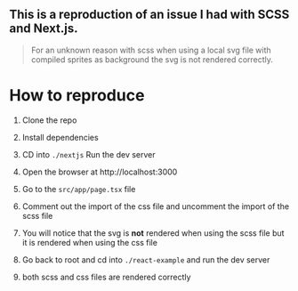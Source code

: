 ## This is a reproduction of an issue I had with SCSS and Next.js.

> For an unknown reason with scss when using a local svg file with compiled sprites as background the svg is not rendered correctly.

# How to reproduce

1. Clone the repo
2. Install dependencies
3. CD into `./nextjs` Run the dev server
4. Open the browser at http://localhost:3000
5. Go to the `src/app/page.tsx` file
6. Comment out the import of the css file and uncomment the import of the scss file
7. You will notice that the svg is **not** rendered when using the scss file but it is rendered when using the css file

8. Go back to root and cd into `./react-example` and run the dev server
9. both scss and css files are rendered correctly
